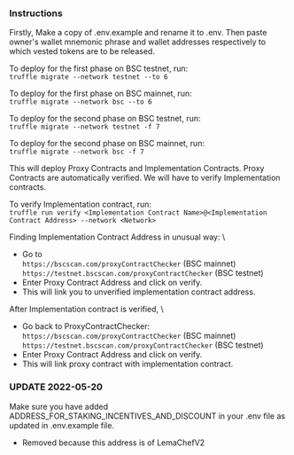 ### Instructions

Firstly, Make a copy of .env.example and rename it to .env. Then paste owner's wallet mnemonic phrase and wallet addresses respectively to which vested tokens are to be released.

To deploy for the first phase on BSC testnet, run: \
`truffle migrate --network testnet --to 6`

To deploy for the first phase on BSC mainnet, run: \
`truffle migrate --network bsc --to 6`

To deploy for the second phase on BSC testnet, run: \
`truffle migrate --network testnet -f 7`

To deploy for the second phase on BSC mainnet, run: \
`truffle migrate --network bsc -f 7`

This will deploy Proxy Contracts and Implementation Contracts.
Proxy Contracts are automatically verified. We will have to verify Implementation contracts.

To verify Implementation contract, run: \
`truffle run verify <Implementation Contract Name>@<Implementation Contract Address> --network <Network>`

Finding Implementation Contract Address in unusual way: \

- Go to \
   `https://bscscan.com/proxyContractChecker` (BSC mainnet) \
   `https://testnet.bscscan.com/proxyContractChecker` (BSC testnet)
- Enter Proxy Contract Address and click on verify.
- This will link you to unverified implementation contract address.

After Implementation contract is verified, \

- Go back to ProxyContractChecker: \
   `https://bscscan.com/proxyContractChecker` (BSC mainnet) \
   `https://testnet.bscscan.com/proxyContractChecker` (BSC testnet)
- Enter Proxy Contract Address and click on verify.
- This will link proxy contract with implementation contract.

### UPDATE 2022-05-20

Make sure you have added ADDRESS_FOR_STAKING_INCENTIVES_AND_DISCOUNT in your .env file as updated in .env.example file.

- Removed because this address is of LemaChefV2
